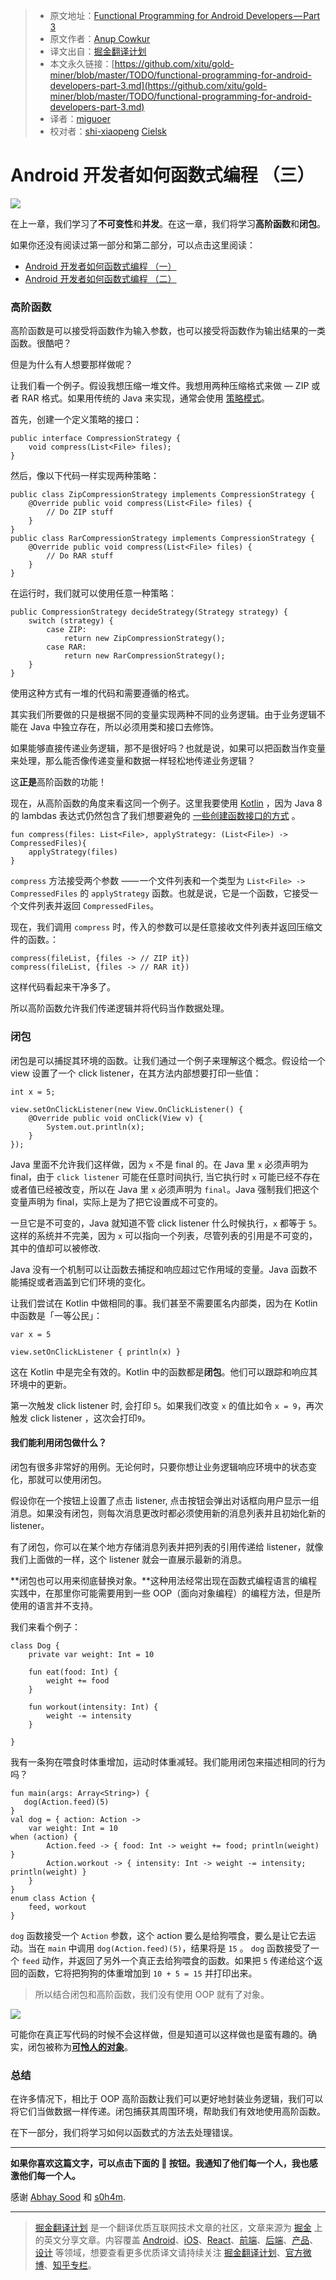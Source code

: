 > * 原文地址：[Functional Programming for Android Developers — Part 3](https://medium.freecodecamp.org/functional-programming-for-android-developers-part-3-f9e521e96788)
> * 原文作者：[Anup Cowkur](https://medium.freecodecamp.org/@anupcowkur?source=post_header_lockup)
> * 译文出自：[掘金翻译计划](https://github.com/xitu/gold-miner)
> * 本文永久链接：[https://github.com/xitu/gold-miner/blob/master/TODO/functional-programming-for-android-developers-part-3.md](https://github.com/xitu/gold-miner/blob/master/TODO/functional-programming-for-android-developers-part-3.md)
> * 译者：[miguoer](https://github.com/miguoer)
> * 校对者：[shi-xiaopeng](https://github.com/shi-xiaopeng) [Cielsk](https://github.com/Cielsk)

# Android 开发者如何函数式编程 （三）

![](https://cdn-images-1.medium.com/max/800/1*exgznl7z65gttRxLsMAV2A.png)

在上一章，我们学习了**不可变性**和**并发**。在这一章，我们将学习**高阶函数**和**闭包**。

如果你还没有阅读过第一部分和第二部分，可以点击这里阅读：

- [Android 开发者如何函数式编程 （一）](https://github.com/xitu/gold-miner/blob/master/TODO/functional-programming-for-android-developers-part-1.md)
- [Android 开发者如何函数式编程 （二）](https://github.com/xitu/gold-miner/blob/master/TODO/functional-programming-for-android-developers-part-2.md)

### 高阶函数

高阶函数是可以接受将函数作为输入参数，也可以接受将函数作为输出结果的一类函数。很酷吧？

但是为什么有人想要那样做呢？

让我们看一个例子。假设我想压缩一堆文件。我想用两种压缩格式来做 — ZIP 或者 RAR 格式。如果用传统的 Java 来实现，通常会使用 [策略模式](https://en.wikipedia.org/wiki/Strategy_pattern)。

首先，创建一个定义策略的接口：

```
public interface CompressionStrategy {
    void compress(List<File> files);
}
```

然后，像以下代码一样实现两种策略：

```
public class ZipCompressionStrategy implements CompressionStrategy {
    @Override public void compress(List<File> files) {
        // Do ZIP stuff
    }
}
public class RarCompressionStrategy implements CompressionStrategy {
    @Override public void compress(List<File> files) {
        // Do RAR stuff
    }
}
```

在运行时，我们就可以使用任意一种策略：

```
public CompressionStrategy decideStrategy(Strategy strategy) {
    switch (strategy) {
        case ZIP:
            return new ZipCompressionStrategy();
        case RAR:
            return new RarCompressionStrategy();
    }
}
```

使用这种方式有一堆的代码和需要遵循的格式。

其实我们所要做的只是根据不同的变量实现两种不同的业务逻辑。由于业务逻辑不能在 Java 中独立存在，所以必须用类和接口去修饰。

如果能够直接传递业务逻辑，那不是很好吗？也就是说，如果可以把函数当作变量来处理，那么能否像传递变量和数据一样轻松地传递业务逻辑？

这**正是**高阶函数的功能！

现在，从高阶函数的角度来看这同一个例子。这里我要使用 [Kotlin](https://kotlinlang.org/) ，因为 Java 8 的 lambdas 表达式仍然包含了我们想要避免的 [一些创建函数接口的方式](https://stackoverflow.com/a/13604748/1369222) 。

```
fun compress(files: List<File>, applyStrategy: (List<File>) -> CompressedFiles){
    applyStrategy(files)
}
```

`compress` 方法接受两个参数 —— 一个文件列表和一个类型为 `List<File> -> CompressedFiles` 的 `applyStrategy` 函数。也就是说，它是一个函数，它接受一个文件列表并返回 `CompressedFiles`。

现在，我们调用 `compress` 时，传入的参数可以是任意接收文件列表并返回压缩文件的函数。：

```
compress(fileList, {files -> // ZIP it})
compress(fileList, {files -> // RAR it})
```

这样代码看起来干净多了。

所以高阶函数允许我们传递逻辑并将代码当作数据处理。 

### 闭包

闭包是可以捕捉其环境的函数。让我们通过一个例子来理解这个概念。假设给一个 view 设置了一个 click listener，在其方法内部想要打印一些值：

```
int x = 5;

view.setOnClickListener(new View.OnClickListener() {
    @Override public void onClick(View v) {
        System.out.println(x);
    }
});
```

Java 里面不允许我们这样做，因为 `x` 不是 final 的。在 Java 里 `x` 必须声明为 final，由于 `click listener` 可能在任意时间执行, 当它执行时 `x` 可能已经不存在或者值已经被改变，所以在 Java 里 `x` 必须声明为 `final`。Java 强制我们把这个变量声明为 final，实际上是为了把它设置成不可变的。

一旦它是不可变的，Java 就知道不管 click listener 什么时候执行，`x` 都等于 `5`。这样的系统并不完美，因为 `x` 可以指向一个列表，尽管列表的引用是不可变的，其中的值却可以被修改.

Java 没有一个机制可以让函数去捕捉和响应超过它作用域的变量。Java 函数不能捕捉或者涵盖到它们环境的变化。

让我们尝试在 Kotlin 中做相同的事。我们甚至不需要匿名内部类，因为在 Kotlin 中函数是「一等公民」：

```
var x = 5

view.setOnClickListener { println(x) }
```

这在 Kotlin 中是完全有效的。Kotlin 中的函数都是**闭包**。他们可以跟踪和响应其环境中的更新。

第一次触发 click listener 时, 会打印 `5`。如果我们改变 `x` 的值比如令 `x = 9`，再次触发 click listener ，这次会打印`9`。

#### 我们能利用闭包做什么？

闭包有很多非常好的用例。无论何时，只要你想让业务逻辑响应环境中的状态变化，那就可以使用闭包。

假设你在一个按钮上设置了点击 listener, 点击按钮会弹出对话框向用户显示一组消息。如果没有闭包，则每次消息更改时都必须使用新的消息列表并且初始化新的 listener。

有了闭包，你可以在某个地方存储消息列表并把列表的引用传递给 listener，就像我们上面做的一样，这个 listener 就会一直展示最新的消息。

**闭包也可以用来彻底替换对象。**这种用法经常出现在函数式编程语言的编程实践中，在那里你可能需要用到一些 OOP（面向对象编程）的编程方法，但是所使用的语言并不支持。

我们来看个例子：

```
class Dog {
    private var weight: Int = 10

    fun eat(food: Int) {
        weight += food
    }

    fun workout(intensity: Int) {
        weight -= intensity
    }

}
```

我有一条狗在喂食时体重增加，运动时体重减轻。我们能用闭包来描述相同的行为吗？

```
fun main(args: Array<String>) {
   dog(Action.feed)(5)
}
val dog = { action: Action ->
    var weight: Int = 10
when (action) {
        Action.feed -> { food: Int -> weight += food; println(weight) }
        Action.workout -> { intensity: Int -> weight -= intensity; println(weight) }
    }
}
enum class Action {
    feed, workout
}
```

`dog` 函数接受一个 `Action` 参数，这个 action 要么是给狗喂食，要么是让它去运动。当在 `main` 中调用 `dog(Action.feed)(5)`，结果将是 `15` 。 `dog` 函数接受了一个 `feed` 动作，并返回了另外一个真正去给狗喂食的函数。如果把 `5` 传递给这个返回的函数，它将把狗狗的体重增加到 `10 + 5 = 15` 并打印出来。

> 所以结合闭包和高阶函数，我们没有使用 OOP 就有了对象。

![](https://cdn-images-1.medium.com/max/800/1*qOekxkFDrnQQIekBjkouiQ.gif)

可能你在真正写代码的时候不会这样做，但是知道可以这样做也是蛮有趣的。确实，闭包被称为[**可怜人的对象**](http://wiki.c2.com/?ClosuresAndObjectsAreEquivalent)。

### 总结

在许多情况下，相比于 OOP 高阶函数让我们可以更好地封装业务逻辑，我们可以将它们当做数据一样传递。闭包捕获其周围环境，帮助我们有效地使用高阶函数。

在下一部分，我们将学习如何以函数式的方法去处理错误。

* * *

**如果你喜欢这篇文字，可以点击下面的 👏 按钮。我通知了他们每一个人，我也感激他们每一个人。**

感谢 [Abhay Sood](https://medium.com/@abhaysood?source=post_page) 和 [s0h4m](https://medium.com/@s0h4m?source=post_page).


---

> [掘金翻译计划](https://github.com/xitu/gold-miner) 是一个翻译优质互联网技术文章的社区，文章来源为 [掘金](https://juejin.im) 上的英文分享文章。内容覆盖 [Android](https://github.com/xitu/gold-miner#android)、[iOS](https://github.com/xitu/gold-miner#ios)、[React](https://github.com/xitu/gold-miner#react)、[前端](https://github.com/xitu/gold-miner#前端)、[后端](https://github.com/xitu/gold-miner#后端)、[产品](https://github.com/xitu/gold-miner#产品)、[设计](https://github.com/xitu/gold-miner#设计) 等领域，想要查看更多优质译文请持续关注 [掘金翻译计划](https://github.com/xitu/gold-miner)、[官方微博](http://weibo.com/juejinfanyi)、[知乎专栏](https://zhuanlan.zhihu.com/juejinfanyi)。
